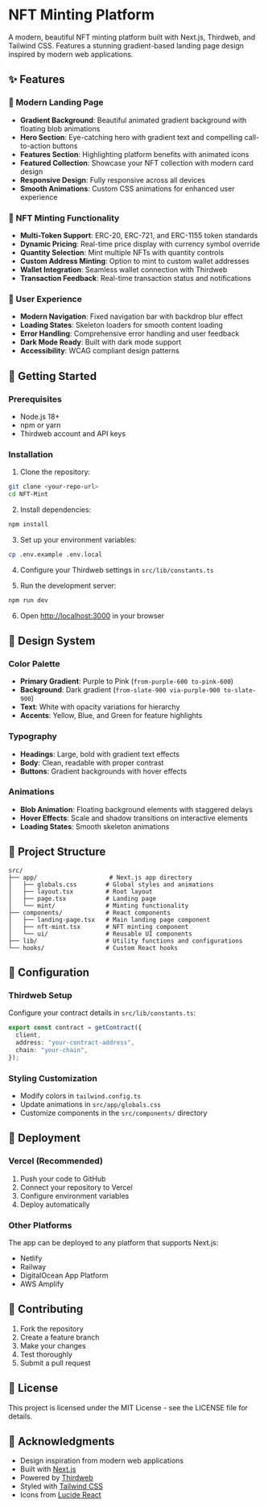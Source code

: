# NFT Minting Platform

A modern, beautiful NFT minting platform built with Next.js, Thirdweb, and Tailwind CSS. Features a stunning gradient-based landing page design inspired by modern web applications.

## ✨ Features

### 🎨 Modern Landing Page
- **Gradient Background**: Beautiful animated gradient background with floating blob animations
- **Hero Section**: Eye-catching hero with gradient text and compelling call-to-action buttons
- **Features Section**: Highlighting platform benefits with animated icons
- **Featured Collection**: Showcase your NFT collection with modern card design
- **Responsive Design**: Fully responsive across all devices
- **Smooth Animations**: Custom CSS animations for enhanced user experience

### 🔧 NFT Minting Functionality
- **Multi-Token Support**: ERC-20, ERC-721, and ERC-1155 token standards
- **Dynamic Pricing**: Real-time price display with currency symbol override
- **Quantity Selection**: Mint multiple NFTs with quantity controls
- **Custom Address Minting**: Option to mint to custom wallet addresses
- **Wallet Integration**: Seamless wallet connection with Thirdweb
- **Transaction Feedback**: Real-time transaction status and notifications

### 🎯 User Experience
- **Modern Navigation**: Fixed navigation bar with backdrop blur effect
- **Loading States**: Skeleton loaders for smooth content loading
- **Error Handling**: Comprehensive error handling and user feedback
- **Dark Mode Ready**: Built with dark mode support
- **Accessibility**: WCAG compliant design patterns

## 🚀 Getting Started

### Prerequisites
- Node.js 18+ 
- npm or yarn
- Thirdweb account and API keys

### Installation

1. Clone the repository:
```bash
git clone <your-repo-url>
cd NFT-Mint
```

2. Install dependencies:
```bash
npm install
```

3. Set up your environment variables:
```bash
cp .env.example .env.local
```

4. Configure your Thirdweb settings in `src/lib/constants.ts`

5. Run the development server:
```bash
npm run dev
```

6. Open [http://localhost:3000](http://localhost:3000) in your browser

## 🎨 Design System

### Color Palette
- **Primary Gradient**: Purple to Pink (`from-purple-600 to-pink-600`)
- **Background**: Dark gradient (`from-slate-900 via-purple-900 to-slate-900`)
- **Text**: White with opacity variations for hierarchy
- **Accents**: Yellow, Blue, and Green for feature highlights

### Typography
- **Headings**: Large, bold with gradient text effects
- **Body**: Clean, readable with proper contrast
- **Buttons**: Gradient backgrounds with hover effects

### Animations
- **Blob Animation**: Floating background elements with staggered delays
- **Hover Effects**: Scale and shadow transitions on interactive elements
- **Loading States**: Smooth skeleton animations

## 📁 Project Structure

```
src/
├── app/                    # Next.js app directory
│   ├── globals.css        # Global styles and animations
│   ├── layout.tsx         # Root layout
│   ├── page.tsx           # Landing page
│   └── mint/              # Minting functionality
├── components/            # React components
│   ├── landing-page.tsx   # Main landing page component
│   ├── nft-mint.tsx       # NFT minting component
│   └── ui/                # Reusable UI components
├── lib/                   # Utility functions and configurations
└── hooks/                 # Custom React hooks
```

## 🔧 Configuration

### Thirdweb Setup
Configure your contract details in `src/lib/constants.ts`:

```typescript
export const contract = getContract({
  client,
  address: "your-contract-address",
  chain: "your-chain",
});
```

### Styling Customization
- Modify colors in `tailwind.config.ts`
- Update animations in `src/app/globals.css`
- Customize components in the `src/components/` directory

## 🚀 Deployment

### Vercel (Recommended)
1. Push your code to GitHub
2. Connect your repository to Vercel
3. Configure environment variables
4. Deploy automatically

### Other Platforms
The app can be deployed to any platform that supports Next.js:
- Netlify
- Railway
- DigitalOcean App Platform
- AWS Amplify

## 🤝 Contributing

1. Fork the repository
2. Create a feature branch
3. Make your changes
4. Test thoroughly
5. Submit a pull request

## 📄 License

This project is licensed under the MIT License - see the LICENSE file for details.

## 🙏 Acknowledgments

- Design inspiration from modern web applications
- Built with [Next.js](https://nextjs.org/)
- Powered by [Thirdweb](https://thirdweb.com/)
- Styled with [Tailwind CSS](https://tailwindcss.com/)
- Icons from [Lucide React](https://lucide.dev/)
